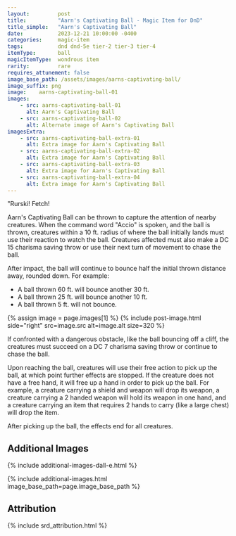 ```yaml
---
layout:         post
title:          "Aarn's Captivating Ball - Magic Item for DnD"
title_simple:   "Aarn's Captivating Ball"
date:           2023-12-21 10:00:00 -0400
categories:     magic-item
tags:           dnd dnd-5e tier-2 tier-3 tier-4
itemType:       ball
magicItemType:  wondrous item
rarity:         rare
requires_attunement: false
image_base_path: /assets/images/aarns-captivating-ball/
image_suffix: png
image:    aarns-captivating-ball-01
images:
    - src: aarns-captivating-ball-01
      alt: Aarn's Captivating Ball
    - src: aarns-captivating-ball-02
      alt: Alternate image of Aarn's Captivating Ball
imagesExtra:
    - src: aarns-captivating-ball-extra-01
      alt: Extra image for Aarn's Captivating Ball
    - src: aarns-captivating-ball-extra-02
      alt: Extra image for Aarn's Captivating Ball
    - src: aarns-captivating-ball-extra-03
      alt: Extra image for Aarn's Captivating Ball
    - src: aarns-captivating-ball-extra-04
      alt: Extra image for Aarn's Captivating Ball
---
```


<p class="read-aloud">
    "Rurski! Fetch!
</p>

<!--more-->

Aarn's Captivating Ball can be thrown to capture the attention of nearby creatures. When the command word "Accio" is spoken, and the ball is thrown, creatures within a 10 ft. radius of where the ball initially lands must use their reaction to watch the ball. Creatures affected must also make a DC 15 charisma saving throw or use their next turn of movement to chase the ball.

After impact, the ball will continue to bounce half the initial thrown distance away, rounded down. For example:

- A ball thrown 60 ft. will bounce another 30 ft.
- A ball thrown 25 ft. will bounce another 10 ft.
- A ball thrown 5 ft. will not bounce.


{% assign image = page.images[1] %}
{% include post-image.html side="right" src=image.src alt=image.alt size=320 %}

If confronted with a dangerous obstacle, like the ball bouncing off a cliff, the creatures must succeed on a DC 7 charisma saving throw or continue to chase the ball.

Upon reaching the ball, creatures will use their free action to pick up the ball, at which point further effects are stopped. If the creature does not have a free hand, it will free up a hand in order to pick up the ball. For example, a creature carrying a shield and weapon will drop its weapon, a creature carrying a 2 handed weapon will hold its weapon in one hand, and a creature carrying an item that requires 2 hands to carry (like a large chest) will drop the item.

After picking up the ball, the effects end for all creatures.

<div style="clear: both;"></div>


## Additional Images

{% include additional-images-dall-e.html %}

{% include additional-images.html image_base_path=page.image_base_path %}


## Attribution

{% include srd_attribution.html %}
